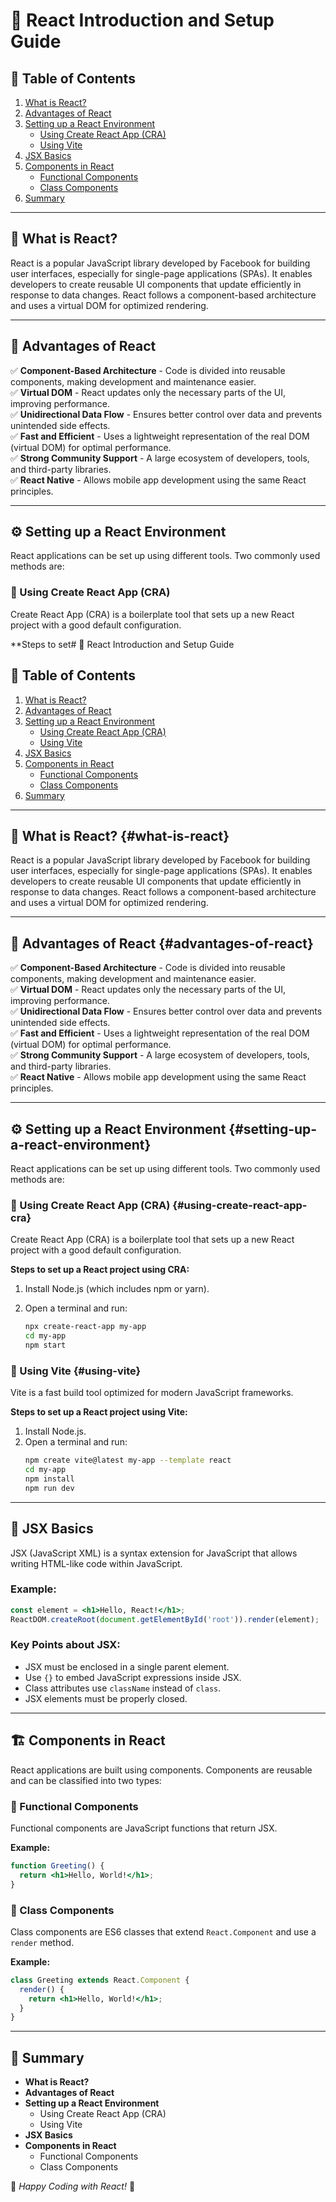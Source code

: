 # 📘 React Introduction and Setup Guide

## 📑 Table of Contents
1. [What is React?](#📌-what-is-react)
2. [Advantages of React](#🚀-advantages-of-react)
3. [Setting up a React Environment](#⚙️-setting-up-a-react-environment)
   - [Using Create React App (CRA)](#🔹-using-create-react-app-cra)
   - [Using Vite](#🔹-using-vite)
4. [JSX Basics](#🎨-jsx-basics)
5. [Components in React](#🏗️-components-in-react)
   - [Functional Components](#🔹-functional-components)
   - [Class Components](#🔹-class-components)
6. [Summary](#📌-summary)

---

## 📌 What is React?
React is a popular JavaScript library developed by Facebook for building user interfaces, especially for single-page applications (SPAs). It enables developers to create reusable UI components that update efficiently in response to data changes. React follows a component-based architecture and uses a virtual DOM for optimized rendering.

---

## 🚀 Advantages of React

✅ **Component-Based Architecture** - Code is divided into reusable components, making development and maintenance easier.  
✅ **Virtual DOM** - React updates only the necessary parts of the UI, improving performance.  
✅ **Unidirectional Data Flow** - Ensures better control over data and prevents unintended side effects.  
✅ **Fast and Efficient** - Uses a lightweight representation of the real DOM (virtual DOM) for optimal performance.  
✅ **Strong Community Support** - A large ecosystem of developers, tools, and third-party libraries.  
✅ **React Native** - Allows mobile app development using the same React principles.  

---

## ⚙️ Setting up a React Environment
React applications can be set up using different tools. Two commonly used methods are:

### 🔹 Using Create React App (CRA)
Create React App (CRA) is a boilerplate tool that sets up a new React project with a good default configuration.

**Steps to set# 📘 React Introduction and Setup Guide

## 📑 Table of Contents
1. [What is React?](#what-is-react)
2. [Advantages of React](#advantages-of-react)
3. [Setting up a React Environment](#setting-up-a-react-environment)
   - [Using Create React App (CRA)](#using-create-react-app-cra)
   - [Using Vite](#using-vite)
4. [JSX Basics](#jsx-basics)
5. [Components in React](#components-in-react)
   - [Functional Components](#functional-components)
   - [Class Components](#class-components)
6. [Summary](#summary)

---

## 📌 What is React? {#what-is-react}
React is a popular JavaScript library developed by Facebook for building user interfaces, especially for single-page applications (SPAs). It enables developers to create reusable UI components that update efficiently in response to data changes. React follows a component-based architecture and uses a virtual DOM for optimized rendering.

---

## 🚀 Advantages of React {#advantages-of-react}

✅ **Component-Based Architecture** - Code is divided into reusable components, making development and maintenance easier.  
✅ **Virtual DOM** - React updates only the necessary parts of the UI, improving performance.  
✅ **Unidirectional Data Flow** - Ensures better control over data and prevents unintended side effects.  
✅ **Fast and Efficient** - Uses a lightweight representation of the real DOM (virtual DOM) for optimal performance.  
✅ **Strong Community Support** - A large ecosystem of developers, tools, and third-party libraries.  
✅ **React Native** - Allows mobile app development using the same React principles.  

---

## ⚙️ Setting up a React Environment {#setting-up-a-react-environment}
React applications can be set up using different tools. Two commonly used methods are:

### 🔹 Using Create React App (CRA) {#using-create-react-app-cra}
Create React App (CRA) is a boilerplate tool that sets up a new React project with a good default configuration.

**Steps to set up a React project using CRA:**

1. Install Node.js (which includes npm or yarn).
2. Open a terminal and run:

   ```sh
   npx create-react-app my-app
   cd my-app
   npm start
   ```

### 🔹 Using Vite {#using-vite}
Vite is a fast build tool optimized for modern JavaScript frameworks.

**Steps to set up a React project using Vite:**

1. Install Node.js.
2. Open a terminal and run:
   ```sh
   npm create vite@latest my-app --template react
   cd my-app
   npm install
   npm run dev
   ```

---

## 🎨 JSX Basics
JSX (JavaScript XML) is a syntax extension for JavaScript that allows writing HTML-like code within JavaScript.

### Example:
```jsx
const element = <h1>Hello, React!</h1>;
ReactDOM.createRoot(document.getElementById('root')).render(element);
```

### Key Points about JSX:
- JSX must be enclosed in a single parent element.
- Use `{}` to embed JavaScript expressions inside JSX.
- Class attributes use `className` instead of `class`.
- JSX elements must be properly closed.

---

## 🏗️ Components in React
React applications are built using components. Components are reusable and can be classified into two types:

### 🔹 Functional Components
Functional components are JavaScript functions that return JSX.

**Example:**
```jsx
function Greeting() {
  return <h1>Hello, World!</h1>;
}
```

### 🔹 Class Components
Class components are ES6 classes that extend `React.Component` and use a `render` method.

**Example:**
```jsx
class Greeting extends React.Component {
  render() {
    return <h1>Hello, World!</h1>;
  }
}
```

---

## 📌 Summary
- **What is React?**
- **Advantages of React**
- **Setting up a React Environment**
  - Using Create React App (CRA)
  - Using Vite
- **JSX Basics**
- **Components in React**
  - Functional Components
  - Class Components

🚀 *Happy Coding with React!* 🎉
